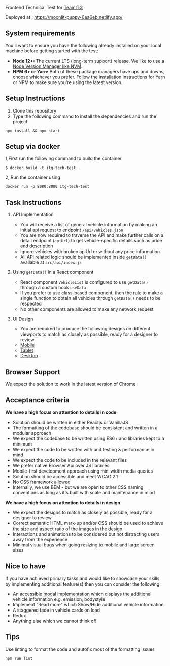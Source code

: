 Frontend Technical Test for [TeamITG](https://teamitg.com/)

Deployed at : https://moonlit-puppy-0ea6eb.netlify.app/

## System requirements

You’ll want to ensure you have the following already installed on your local machine before getting
started with the test:

- **Node 12+:** The current LTS (long-term support) release. We like to use a
  [Node Version Manager like NVM](https://github.com/nvm-sh/nvm).
- **NPM 6+ or Yarn:** Both of these package managers have ups and downs, choose whichever you
  prefer. Follow the installation instructions for Yarn or NPM to make sure you're using the latest
  version.

## Setup Instructions

1. Clone this repository
2. Type the following command to install the dependencies and run the project

```
npm install && npm start
```

## Setup via docker

1,First run the following command to build the container

```
$ docker build -t itg-tech-test .
```

2, Run the container using

```
docker run -p 8080:8080 itg-tech-test
```

## Task Instructions

1. API Implementation

   - You will receive a list of general vehicle information by making an initial api request to
     endpoint `/api/vehicles.json`
   - You are now required to traverse the API and make further calls on a detail endpoint (`apiUrl`)
     to get vehicle-specific details such as price and description
   - Ignore vehicles with broken apiUrl or without any price information
   - All API related logic should be implemented inside `getData()` available at `src/api/index.js`

2. Using `getData()` in a React component

   - React component `VehicleList` is configured to use `getData()` through a custom hook `useData`
   - If you prefer to use class-based component, then the rule to make a single function to obtain
     all vehicles through `getData()` needs to be respected
   - No other components are allowed to make any network request

3. UI Design
   - You are required to produce the following designs on different viewports to match as closely as
     possible, ready for a designer to review
   - [Mobile](https://raw.githubusercontent.com/connect-group/frontend-technical-test/master/designs/mobile.png)
   - [Tablet](https://raw.githubusercontent.com/connect-group/frontend-technical-test/master/designs/tablet.png)
   - [Desktop](https://raw.githubusercontent.com/connect-group/frontend-technical-test/master/designs/desktop.png)

## Browser Support

We expect the solution to work in the latest version of Chrome

## Acceptance criteria

**We have a high focus on attention to details in code**

- Solution should be written in either Reactjs or VanillaJS
- The formatting of the codebase should be consistent and written in a modular approach
- We expect the codebase to be written using ES6+ and libraries kept to a minimum
- We expect the code to be written with unit testing & performance in mind
- We expect the code to be included in the relevant files
- We prefer native Browser Api over JS libraries
- Mobile-first development approach using min-width media queries
- Solution should be accessible and meet WCAG 2.1
- No CSS framework allowed
- Internally, we use BEM - but we are open to other CSS naming conventions as long as it's built
  with scale and maintenance in mind

**We have a high focus on attention to details in design**

- We expect the designs to match as closely as possible, ready for a designer to review
- Correct semantic HTML mark-up and/or CSS should be used to achieve the size and aspect ratio of
  the images in the design
- Interactions and animations to be considered but not distracting users away from the experience
- Minimal visual bugs when going resizing to mobile and large screen sizes

## Nice to have

If you have achieved primary tasks and would like to showcase your skills by implementing additional
feature(s) then you can consider the following:

- An [accessible modal implementation](https://www.w3.org/TR/wai-aria-practices-1.1/#dialog_modal)
  which displays the additional vehicle information e.g. emission, bodystyle
- Implement "Read more" which Show/Hide additional vehicle information
- A staggered fade in vehicle cards on load
- Redux
- Anything else which we cannot think of!

## Tips

Use linting to format the code and autofix most of the formatting issues

```shell script
npm run lint
```
